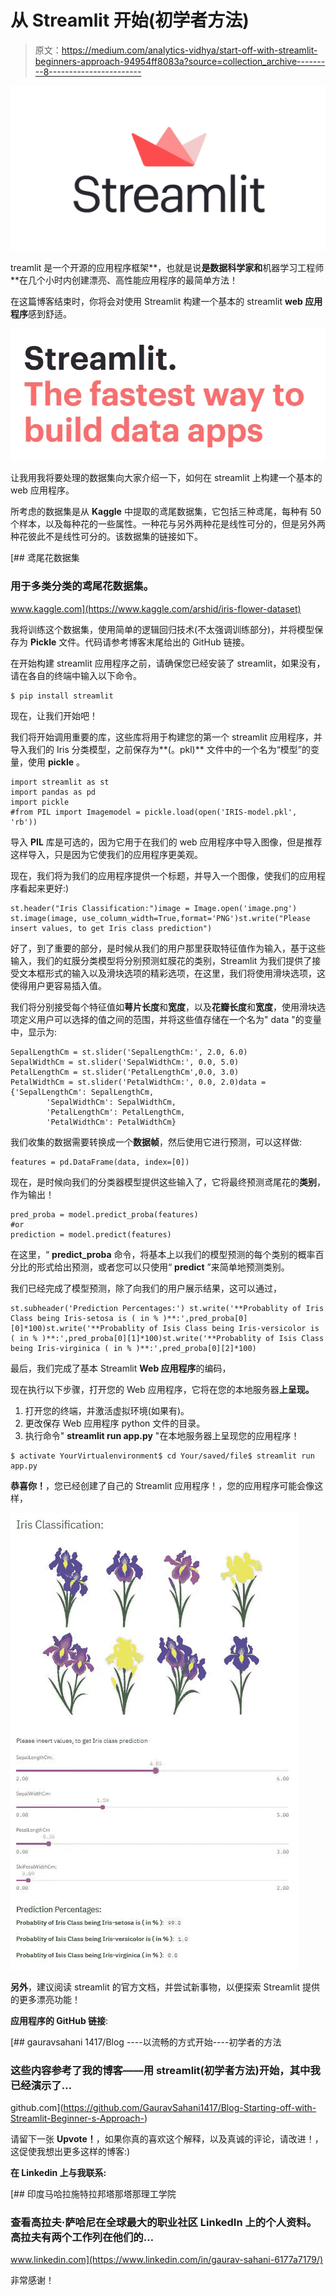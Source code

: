 # 从 Streamlit 开始(初学者方法)

> 原文：<https://medium.com/analytics-vidhya/start-off-with-streamlit-beginners-approach-94954ff8083a?source=collection_archive---------8----------------------->

![](img/2c4633a023a3089c8f7f154d2feaea59.png)

treamlit 是一个开源的应用程序框架**，也就是说**是数据科学家和**机器学习工程师**在几个小时内创建漂亮、高性能应用程序的最简单方法！

在这篇博客结束时，你将会对使用 Streamlit 构建一个基本的 streamlit **web 应用程序**感到舒适。

![](img/aede0ceb837414ef310b2bfb06d9ee8b.png)

让我用我将要处理的数据集向大家介绍一下，如何在 streamlit 上构建一个基本的 web 应用程序。

所考虑的数据集是从 **Kaggle** 中提取的鸢尾数据集，它包括三种鸢尾，每种有 50 个样本，以及每种花的一些属性。一种花与另外两种花是线性可分的，但是另外两种花彼此不是线性可分的。该数据集的链接如下。

[](https://www.kaggle.com/arshid/iris-flower-dataset) [## 鸢尾花数据集

### 用于多类分类的鸢尾花数据集。

www.kaggle.com](https://www.kaggle.com/arshid/iris-flower-dataset) 

我将训练这个数据集，使用简单的逻辑回归技术(不太强调训练部分)，并将模型保存为 **Pickle** 文件。代码请参考博客末尾给出的 GitHub 链接。

在开始构建 streamlit 应用程序之前，请确保您已经安装了 streamlit，如果没有，请在各自的终端中输入以下命令。

```
$ pip install streamlit
```

现在，让我们开始吧！

我们将开始调用重要的库，这些库将用于构建您的第一个 streamlit 应用程序，并导入我们的 Iris 分类模型，之前保存为**(。pkl)** 文件中的一个名为“模型”的变量，使用 **pickle** 。

```
import streamlit as st
import pandas as pd
import pickle
#from PIL import Imagemodel = pickle.load(open('IRIS-model.pkl', 'rb'))
```

导入 **PIL** 库是可选的，因为它用于在我们的 web 应用程序中导入图像，但是推荐这样导入，只是因为它使我们的应用程序更美观。

现在，我们将为我们的应用程序提供一个标题，并导入一个图像，使我们的应用程序看起来更好:)

```
st.header("Iris Classification:")image = Image.open('image.png')
st.image(image, use_column_width=True,format='PNG')st.write("Please insert values, to get Iris class prediction")
```

好了，到了重要的部分，是时候从我们的用户那里获取特征值作为输入，基于这些输入，我们的虹膜分类模型将分别预测虹膜花的类别，Streamlit 为我们提供了接受文本框形式的输入以及滑块选项的精彩选项，在这里，我们将使用滑块选项，这使得用户更容易插入值。

我们将分别接受每个特征值如**萼片长度**和**宽度**，以及**花瓣长度**和**宽度**，使用滑块选项定义用户可以选择的值之间的范围，并将这些值存储在一个名为" data "的变量中，显示为:

```
SepalLengthCm = st.slider('SepalLengthCm:', 2.0, 6.0)
SepalWidthCm = st.slider('SepalWidthCm:', 0.0, 5.0)
PetalLengthCm = st.slider('PetalLengthCm',0.0, 3.0)
PetalWidthCm = st.slider('PetalWidthCm:', 0.0, 2.0)data = {'SepalLengthCm': SepalLengthCm,
        'SepalWidthCm': SepalWidthCm,
        'PetalLengthCm': PetalLengthCm,
        'PetalWidthCm': PetalWidthCm}
```

我们收集的数据需要转换成一个**数据帧**，然后使用它进行预测，可以这样做:

```
features = pd.DataFrame(data, index=[0])
```

现在，是时候向我们的分类器模型提供这些输入了，它将最终预测鸢尾花的**类别**，作为输出！

```
pred_proba = model.predict_proba(features)
#or
prediction = model.predict(features)
```

在这里，“ **predict_proba** 命令，将基本上以我们的模型预测的每个类别的概率百分比的形式给出预测，或者您可以只使用“ **predict** ”来简单地预测类别。

我们已经完成了模型预测，除了向我们的用户展示结果，这可以通过，

```
st.subheader('Prediction Percentages:') st.write('**Probablity of Iris Class being Iris-setosa is ( in % )**:',pred_proba[0][0]*100)st.write('**Probablity of Isis Class being Iris-versicolor is ( in % )**:',pred_proba[0][1]*100)st.write('**Probablity of Isis Class being Iris-virginica ( in % )**:',pred_proba[0][2]*100)
```

最后，我们完成了基本 Streamlit **Web 应用程序**的编码，

现在执行以下步骤，打开您的 Web 应用程序，它将在您的本地服务器**上呈现。**

1.  打开您的终端，并激活虚拟环境(如果有)。
2.  更改保存 Web 应用程序 python 文件的目录。
3.  执行命令" **streamlit run app.py** "在本地服务器上呈现您的应用程序！

```
$ activate YourVirtualenvironment$ cd Your/saved/file$ streamlit run app.py
```

**恭喜你！**，您已经创建了自己的 Streamlit 应用程序！，您的应用程序可能会像这样，

![](img/b756e4e93101bf1aac3720c03791ac04.png)

**另外**，建议阅读 streamlit 的官方文档，并尝试新事物，以便探索 Streamlit 提供的更多漂亮功能！

**应用程序的 GitHub 链接**:

[](https://github.com/GauravSahani1417/Blog-Starting-off-with-Streamlit-Beginner-s-Approach-) [## gauravsahani 1417/Blog ----以流畅的方式开始----初学者的方法

### 这些内容参考了我的博客——用 streamlit(初学者方法)开始，其中我已经演示了…

github.com](https://github.com/GauravSahani1417/Blog-Starting-off-with-Streamlit-Beginner-s-Approach-) 

请留下一张 **Upvote！**，如果你真的喜欢这个解释，以及真诚的评论，请改进！，这促使我想出更多这样的博客:)

**在 Linkedin 上与我联系:**

[](https://www.linkedin.com/in/gaurav-sahani-6177a7179/) [## 印度马哈拉施特拉邦塔那塔那理工学院

### 查看高拉夫·萨哈尼在全球最大的职业社区 LinkedIn 上的个人资料。高拉夫有两个工作列在他们的…

www.linkedin.com](https://www.linkedin.com/in/gaurav-sahani-6177a7179/) 

非常感谢！